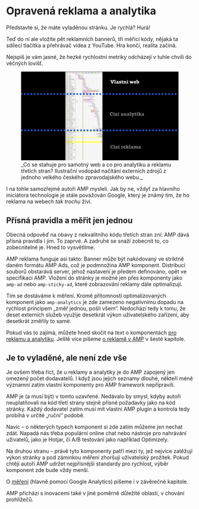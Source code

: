 # Opravená reklama a analytika

Představte si, že máte vyladěnou stránku. Je rychlá? Hurá!

Teď do ní ale vložíte pět reklamních bannerů, tři měřicí kódy, nějaká ta sdílecí tlačítka a přehrávač videa z YouTube. Hra končí, realita začíná.

Nejspíš je vám jasné, že hezké rychlostní metriky odcházejí v tuhle chvíli do věčných lovišť.

<figure>
<img src="../dist/images/original/vdamp/amp-analytika-reklama.png" alt="">
<figcaption markdown="1">
_Co se stahuje pro samotný web a co pro analytiku a reklamu třetích stran? Ilustrační vodopád načítání externích zdrojů z jednoho velkého českého zpravodajského webu._
</figcaption>
</figure>

I na tohle samozřejmě autoři AMP mysleli. Jak by ne, vždyť za hlavního iniciátora technologie je stále považován Google, který je známý tím, že ho reklama na webech _tak trochu_ živí.

## Přísná pravidla a měřit jen jednou

Obecná odpověď na obavy z nekvalitního kódu třetích stran zní: AMP dává přísná pravidla i jim. To zaprvé. A zadruhé se snaží zobecnit to, co zobecnitelné je. Hned to vysvětlíme.

AMP reklama funguje asi takto: Banner může být nakódovaný ve striktně daném formátu AMP Ads, což je podmnožina AMP komponent. Distribuci souborů  obstarává server, jehož nastavení je předem definováno, opět ve specifikaci AMP. Vložení do stránky je možné jen přes komponenty jako `amp-ad` nebo `amp-sticky-ad`, které zobrazování reklamy dále optimalizují.

Tím se dostáváme k měření. Kromě přítomnosti optimalizovaných komponent jako `amp-analytics` je zde zamezeno negativnímu dopadu na rychlost principem „změř jednou, pošli všem“. Nedochází tedy k tomu, že deset externích služeb využije desetkrát výkon uživatelského zařízení, aby desetkrát změřily to samé.

Pokud vás to zajímá, můžete hned skočit na text o komponentách [pro reklamu a analytiku](amp-komponenty-reklama-analytika.md). Ještě více píšeme [o reklamě v AMP](amp-ads.md) v šesté kapitole.

## Je to vyladěné, ale není zde vše

Je ovšem třeba říct, že u reklamy a analytiky je do AMP zapojený jen omezený počet dodavatelů. I když jsou jejich seznamy dlouhé, někteří méně významní zatím vlastní komponenty pro AMP framework nepřipravili.

AMP je (a musí být) v tomto uzavřené. Nedávalo by smysl, kdyby autoři neuplatňovali na kód třetí strany stejně přísné požadavky jako na kód stránky. Každý dodavatel zatím musí mít vlastní AMP plugin a kontrola tedy probíhá v určité „ruční“ podobě.

Navíc – o některých typech komponent si zde zatím můžeme jen nechat zdát. Napadá nás třeba populární online chat nebo nástroje pro nahrávání uživatelů, jako je Hotjar, či A/B testování jako například Optimizely.

Na druhou stranu – právě tyto komponenty patří mezi ty, jež nejvíce zatěžují výkon stránky a pod záminkou měření zhoršují uživatelský prožitek. Pokud chtějí autoři AMP udržet nejpřísnější standardy pro rychlost, výběr komponent zde bude vždy menší.

O [měření](amp-analytics.md) (hlavně pomocí Google Analytics) píšeme i v závěrečné kapitole.

AMP přichází s inovacemi také v jiné poměrně důležité oblasti, v chování prohlížečů.
